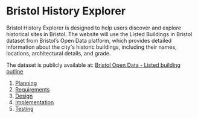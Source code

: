 # Bristol History Explorer

Bristol History Explorer is designed to help users discover and explore historical sites in Bristol. The website will use the Listed Buildings in Bristol dataset from Bristol’s Open Data platform, which provides detailed information about the city's historic buildings, including their names, locations, architectural details, and grade.

The dataset is publicly available at: [Bristol Open Data - Listed building outline](https://opendata.bristol.gov.uk/datasets/44c7b674edb44e38a48c93162bbfe449_3/explore)



1. [Planning](docs/planning.md)
2. [Requirements](docs/requirements.md)
3. [Design](docs/design.md)
4. [Implementation](docs/implementation.md)
5. [Testing](docs/testing.md)

